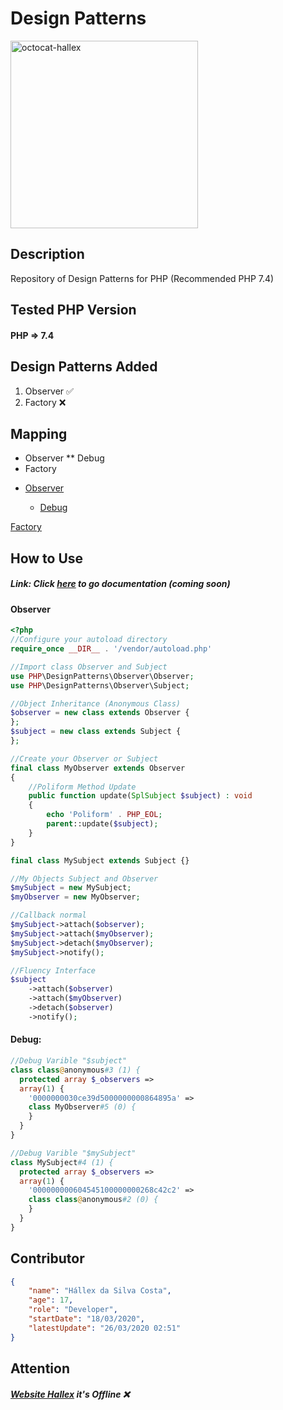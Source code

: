 # Design Patterns

<img src="https://user-images.githubusercontent.com/55293671/77607982-b7a2ca80-6efa-11ea-9c59-d82fba2e34d6.png" width="300" alt="octocat-hallex">

## Description
Repository of Design Patterns for PHP (Recommended PHP 7.4)

## Tested PHP Version
#### PHP => 7.4

## Design Patterns Added

1. Observer ✅
2. Factory  ❌

## Mapping
* Observer
** Debug
* Factory
<ul>
	<li><a href="#observer">Observer</a></li>
	<ul><li><a href="#debug-observer">Debug</a></li></ul>
</ul>

<a href="#factory">Factory</a>

## How to Use
##### Link: Click [here](http://hallex.zapto.org/desgin-patterns-php/) to go documentation (coming soon)

<p id="observer"></p>

#### Observer
```php
<?php
//Configure your autoload directory
require_once __DIR__ . '/vendor/autoload.php'

//Import class Observer and Subject
use PHP\DesignPatterns\Observer\Observer;
use PHP\DesignPatterns\Observer\Subject;

//Object Inheritance (Anonymous Class)
$observer = new class extends Observer {
};
$subject = new class extends Subject {
};

//Create your Observer or Subject
final class MyObserver extends Observer
{
	//Poliform Method Update
	public function update(SplSubject $subject) : void
	{
		echo 'Poliform' . PHP_EOL;
		parent::update($subject);
	}
}

final class MySubject extends Subject {}

//My Objects Subject and Observer
$mySubject = new MySubject;
$myObserver = new MyObserver;

//Callback normal
$mySubject->attach($observer);
$mySubject->attach($myObserver);
$mySubject->detach($myObserver);
$mySubject->notify();

//Fluency Interface
$subject
	->attach($observer)
	->attach($myObserver)
	->detach($observer)
	->notify();

```

<p id="debug-observer"></p>

#### Debug:
```php
//Debug Varible "$subject"
class class@anonymous#3 (1) {
  protected array $_observers =>
  array(1) {
    '0000000030ce39d5000000000864895a' =>
    class MyObserver#5 (0) {
    }
  }
}

//Debug Varible "$mySubject"
class MySubject#4 (1) {
  protected array $_observers =>
  array(1) {
    '000000000604545100000000268c42c2' =>
    class class@anonymous#2 (0) {
    }
  }
}
```

## Contributor
```json
{
	"name": "Hállex da Silva Costa",
	"age": 17,
	"role": "Developer",
	"startDate": "18/03/2020",
	"latestUpdate": "26/03/2020 02:51"
}
```

## Attention
##### [Website Hallex](http://hallex.zapto.org/) it's Offline ❌
